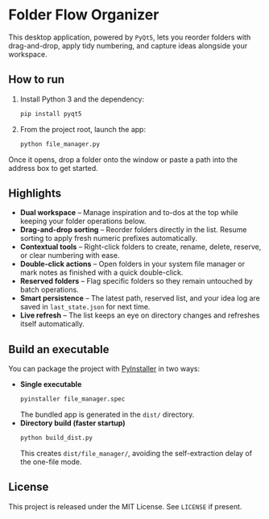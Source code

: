 # Folder Flow Organizer

This desktop application, powered by `PyQt5`, lets you reorder folders with drag-and-drop, apply tidy numbering, and capture ideas alongside your workspace.

## How to run

1. Install Python 3 and the dependency:
   ```bash
   pip install pyqt5
   ```
2. From the project root, launch the app:
   ```bash
   python file_manager.py
   ```

Once it opens, drop a folder onto the window or paste a path into the address box to get started.

## Highlights

- **Dual workspace** – Manage inspiration and to-dos at the top while keeping your folder operations below.
- **Drag-and-drop sorting** – Reorder folders directly in the list. Resume sorting to apply fresh numeric prefixes automatically.
- **Contextual tools** – Right-click folders to create, rename, delete, reserve, or clear numbering with ease.
- **Double-click actions** – Open folders in your system file manager or mark notes as finished with a quick double-click.
- **Reserved folders** – Flag specific folders so they remain untouched by batch operations.
- **Smart persistence** – The latest path, reserved list, and your idea log are saved in `last_state.json` for next time.
- **Live refresh** – The list keeps an eye on directory changes and refreshes itself automatically.

## Build an executable

You can package the project with [PyInstaller](https://pyinstaller.org/) in two ways:

- **Single executable**
  ```bash
  pyinstaller file_manager.spec
  ```
  The bundled app is generated in the `dist/` directory.
- **Directory build (faster startup)**
  ```bash
  python build_dist.py
  ```
  This creates `dist/file_manager/`, avoiding the self-extraction delay of the one-file mode.

## License

This project is released under the MIT License. See `LICENSE` if present.
